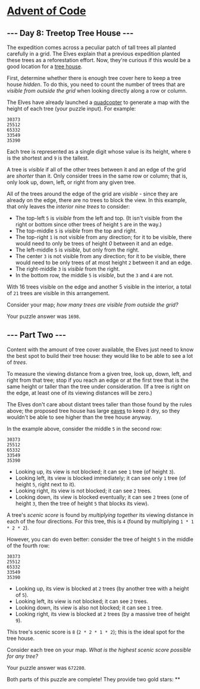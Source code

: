 # [Advent of Code](https://adventofcode.com/)

## --- Day 8: Treetop Tree House ---

The expedition comes across a peculiar patch of tall trees all planted
carefully in a grid. The Elves explain that a previous expedition
planted these trees as a reforestation effort. Now, they're curious if
this would be a good location for a
<a href="https://en.wikipedia.org/wiki/Tree_house" target="_blank"
rel="noopener">tree house</a>.

First, determine whether there is enough tree cover here to keep a tree
house _hidden_. To do this, you need to count the number of trees that
are _visible from outside the grid_ when looking directly along a row or
column.

The Elves have already launched a
<a href="https://en.wikipedia.org/wiki/Quadcopter" target="_blank"
rel="noopener">quadcopter</a> to generate a map with the height of each
tree (<span
title="The Elves have already launched a quadcopter (your puzzle input).">your
puzzle input</span>). For example:

    30373
    25512
    65332
    33549
    35390

Each tree is represented as a single digit whose value is its height,
where `0` is the shortest and `9` is the tallest.

A tree is _visible_ if all of the other trees between it and an edge of
the grid are _shorter_ than it. Only consider trees in the same row or
column; that is, only look up, down, left, or right from any given tree.

All of the trees around the edge of the grid are _visible_ - since they
are already on the edge, there are no trees to block the view. In this
example, that only leaves the _interior nine trees_ to consider:

- The top-left `5` is _visible_ from the left and top. (It isn't
  visible from the right or bottom since other trees of height `5` are
  in the way.)
- The top-middle `5` is _visible_ from the top and right.
- The top-right `1` is not visible from any direction; for it to be
  visible, there would need to only be trees of height _0_ between it
  and an edge.
- The left-middle `5` is _visible_, but only from the right.
- The center `3` is not visible from any direction; for it to be
  visible, there would need to be only trees of at most height `2`
  between it and an edge.
- The right-middle `3` is _visible_ from the right.
- In the bottom row, the middle `5` is _visible_, but the `3` and `4`
  are not.

With 16 trees visible on the edge and another 5 visible in the interior,
a total of `21` trees are visible in this arrangement.

Consider your map; _how many trees are visible from outside the grid?_

Your puzzle answer was `1698`.

## --- Part Two ---

Content with the amount of tree cover available, the Elves just need to
know the best spot to build their tree house: they would like to be able
to see a lot of _trees_.

To measure the viewing distance from a given tree, look up, down, left,
and right from that tree; stop if you reach an edge or at the first tree
that is the same height or taller than the tree under consideration. (If
a tree is right on the edge, at least one of its viewing distances will
be zero.)

The Elves don't care about distant trees taller than those found by the
rules above; the proposed tree house has large
<a href="https://en.wikipedia.org/wiki/Eaves" target="_blank"
rel="noopener">eaves</a> to keep it dry, so they wouldn't be able to see
higher than the tree house anyway.

In the example above, consider the middle `5` in the second row:

    30373
    25512
    65332
    33549
    35390

- Looking up, its view is not blocked; it can see `1` tree (of height
  `3`).
- Looking left, its view is blocked immediately; it can see only `1`
  tree (of height `5`, right next to it).
- Looking right, its view is not blocked; it can see `2` trees.
- Looking down, its view is blocked eventually; it can see `2` trees
  (one of height `3`, then the tree of height `5` that blocks its
  view).

A tree's _scenic score_ is found by _multiplying together_ its viewing
distance in each of the four directions. For this tree, this is `4`
(found by multiplying `1 * 1 * 2 * 2`).

However, you can do even better: consider the tree of height `5` in the
middle of the fourth row:

    30373
    25512
    65332
    33549
    35390

- Looking up, its view is blocked at `2` trees (by another tree with a
  height of `5`).
- Looking left, its view is not blocked; it can see `2` trees.
- Looking down, its view is also not blocked; it can see `1` tree.
- Looking right, its view is blocked at `2` trees (by a massive tree
  of height `9`).

This tree's scenic score is `8` (`2 * 2 * 1 * 2`); this is the ideal
spot for the tree house.

Consider each tree on your map. _What is the highest scenic score
possible for any tree?_

Your puzzle answer was `672280`.

Both parts of this puzzle are complete! They provide two gold stars:
\*\*
